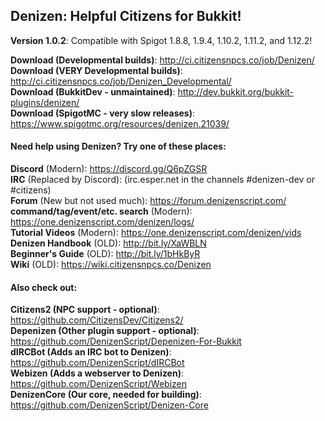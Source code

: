 Denizen: Helpful Citizens for Bukkit!
-------------------------------------

**Version 1.0.2**: Compatible with Spigot 1.8.8, 1.9.4, 1.10.2, 1.11.2, and 1.12.2!

**Download (Developmental builds)**: http://ci.citizensnpcs.co/job/Denizen/  
**Download (VERY Developmental builds)**: http://ci.citizensnpcs.co/job/Denizen_Developmental/  
**Download (BukkitDev - unmaintained)**: http://dev.bukkit.org/bukkit-plugins/denizen/  
**Download (SpigotMC - very slow releases)**: https://www.spigotmc.org/resources/denizen.21039/  

#### Need help using Denizen? Try one of these places:

**Discord** (Modern): https://discord.gg/Q6pZGSR  
**IRC** (Replaced by Discord): (irc.esper.net in the channels #denizen-dev or #citizens)  
**Forum** (New but not used much): https://forum.denizenscript.com/  
**command/tag/event/etc. search** (Modern): https://one.denizenscript.com/denizen/logs/  
**Tutorial Videos** (Modern): https://one.denizenscript.com/denizen/vids  
**Denizen Handbook** (OLD): http://bit.ly/XaWBLN  
**Beginner's Guide** (OLD): http://bit.ly/1bHkByR  
**Wiki** (OLD): https://wiki.citizensnpcs.co/Denizen  

#### Also check out:

**Citizens2 (NPC support - optional)**: https://github.com/CitizensDev/Citizens2/  
**Depenizen (Other plugin support - optional)**: https://github.com/DenizenScript/Depenizen-For-Bukkit  
**dIRCBot (Adds an IRC bot to Denizen)**: https://github.com/DenizenScript/dIRCBot  
**Webizen (Adds a webserver to Denizen)**: https://github.com/DenizenScript/Webizen  
**DenizenCore (Our core, needed for building)**: https://github.com/DenizenScript/Denizen-Core  
